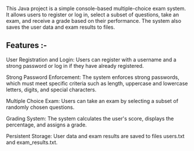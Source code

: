 
This Java project is a simple console-based multiple-choice exam system. It allows users to register or log in, select a subset of questions, take an exam, and receive a grade based on their performance. The system also saves the user data and exam results to files.

## Features :-

User Registration and Login: Users can register with a username and a strong password or log in if they have already registered.

Strong Password Enforcement: The system enforces strong passwords, which must meet specific criteria such as length, uppercase and lowercase letters, digits, and special characters.

Multiple Choice Exam: Users can take an exam by selecting a subset of randomly chosen questions.

Grading System: The system calculates the user's score, displays the percentage, and assigns a grade.

Persistent Storage: User data and exam results are saved to files users.txt and exam_results.txt.
